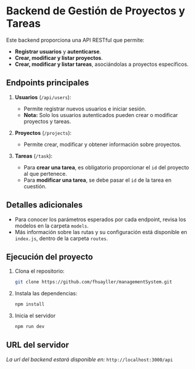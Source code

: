 # Backend de Gestión de Proyectos y Tareas

Este backend proporciona una API RESTful que permite:
- **Registrar usuarios** y **autenticarse**.
- **Crear, modificar y listar proyectos**.
- **Crear, modificar y listar tareas**, asociándolas a proyectos específicos.

## Endpoints principales

1. **Usuarios** (`/api/users`):
   - Permite registrar nuevos usuarios e iniciar sesión.
   - **Nota:** Solo los usuarios autenticados pueden crear o modificar proyectos y tareas.

2. **Proyectos** (`/projects`):
   - Permite crear, modificar y obtener información sobre proyectos.

3. **Tareas** (`/task`):
   - Para **crear una tarea**, es obligatorio proporcionar el `id` del proyecto al que pertenece.
   - Para **modificar una tarea**, se debe pasar el `id` de la tarea en cuestión.

## Detalles adicionales
- Para conocer los parámetros esperados por cada endpoint, revisa los modelos en la carpeta `models`.
- Más información sobre las rutas y su configuración está disponible en `index.js`, dentro de la carpeta `routes`.

## Ejecución del proyecto
1. Clona el repositorio:
   ```bash
   git clone https://github.com/fhuayller/managementSystem.git
2. Instala las dependencias:
   ```bash
   npm install
3. Inicia el servidor
   ```bash
   npm run dev

## URL del servidor
*La url del backend estará disponible en:* `http://localhost:3000/api`
